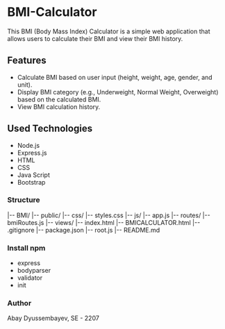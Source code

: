 # BMI-Calculator

This BMI (Body Mass Index) Calculator is a simple web application that allows users to calculate their BMI and view their BMI history.

## Features

- Calculate BMI based on user input (height, weight, age, gender, and unit).
- Display BMI category (e.g., Underweight, Normal Weight, Overweight) based on the calculated BMI.
- View BMI calculation history.

## Used Technologies
 - Node.js
 - Express.js
 - HTML
 - CSS
 - Java Script
 - Bootstrap

### Structure
|-- BMI/
    |-- public/
        |-- css/
            |-- styles.css
        |-- js/
            |-- app.js
    |-- routes/
        |-- bmiRoutes.js
    |-- views/
        |-- index.html
        |-- BMICALCULATOR.html
    |-- .gitignore
    |-- package.json
    |-- root.js
    |-- README.md
    
### Install npm
 - express
 - bodyparser
 - validator
 - init

### Author
Abay Dyussembayev, SE - 2207


  

